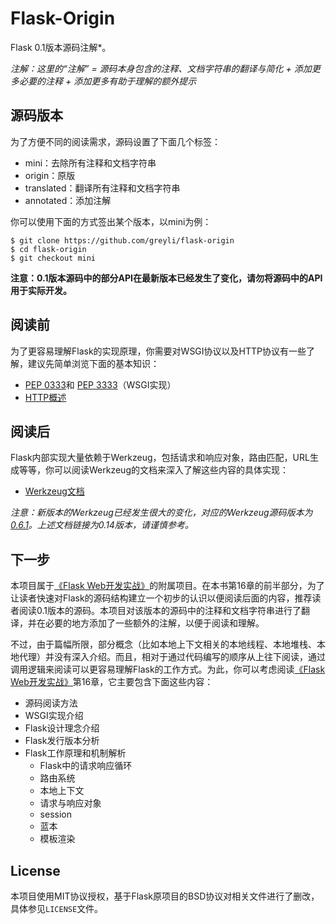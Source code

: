 # Flask-Origin

Flask 0.1版本源码注解*。

*注解：这里的“注解” = 源码本身包含的注释、文档字符串的翻译与简化 + 添加更多必要的注释 + 添加更多有助于理解的额外提示*

## 源码版本

为了方便不同的阅读需求，源码设置了下面几个标签：

* mini：去除所有注释和文档字符串
* origin：原版
* translated：翻译所有注释和文档字符串
* annotated：添加注解

你可以使用下面的方式签出某个版本，以mini为例：

```
$ git clone https://github.com/greyli/flask-origin
$ cd flask-origin
$ git checkout mini
```

**注意：0.1版本源码中的部分API在最新版本已经发生了变化，请勿将源码中的API用于实际开发。**

## 阅读前

为了更容易理解Flask的实现原理，你需要对WSGI协议以及HTTP协议有一些了解，建议先简单浏览下面的基本知识：

* [PEP 0333](https://www.python.org/dev/peps/pep-0333/)和
[PEP 3333](https://www.python.org/dev/peps/pep-3333/)（WSGI实现）
* [HTTP概述](https://developer.mozilla.org/zh-CN/docs/Web/HTTP/Overview)

## 阅读后

Flask内部实现大量依赖于Werkzeug，包括请求和响应对象，路由匹配，URL生成等等，你可以阅读Werkzeug的文档来深入了解这些内容的具体实现：

* [Werkzeug文档](http://werkzeug.pocoo.org/docs/)

*注意：新版本的Werkzeug已经发生很大的变化，对应的Werkzeug源码版本为[0.6.1](https://github.com/pallets/werkzeug/tree/0.6.1)。上述文档链接为0.14版本，请谨慎参考。*

## 下一步

本项目属于[《Flask Web开发实战》](http://helloflask.com/book)的附属项目。在本书第16章的前半部分，为了让读者快速对Flask的源码结构建立一个初步的认识以便阅读后面的内容，推荐读者阅读0.1版本的源码。本项目对该版本的源码中的注释和文档字符串进行了翻译，并在必要的地方添加了一些额外的注解，以便于阅读和理解。

不过，由于篇幅所限，部分概念（比如本地上下文相关的本地线程、本地堆栈、本地代理）并没有深入介绍。而且，相对于通过代码编写的顺序从上往下阅读，通过调用逻辑来阅读可以更容易理解Flask的工作方式。为此，你可以考虑阅读[《Flask Web开发实战》](http://helloflask.com/book)第16章，它主要包含下面这些内容：

* 源码阅读方法
* WSGI实现介绍
* Flask设计理念介绍
* Flask发行版本分析
* Flask工作原理和机制解析
  * Flask中的请求响应循环
  * 路由系统
  * 本地上下文
  * 请求与响应对象
  * session
  * 蓝本
  * 模板渲染

## License

本项目使用MIT协议授权，基于Flask原项目的BSD协议对相关文件进行了删改，具体参见`LICENSE`文件。
